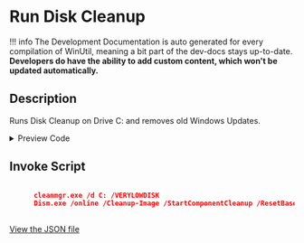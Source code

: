 ﻿# Run Disk Cleanup


!!! info
     The Development Documentation is auto generated for every compilation of WinUtil, meaning a bit part of the dev-docs stays up-to-date. **Developers do have the ability to add custom content, which won't be updated automatically.**


## Description

Runs Disk Cleanup on Drive C: and removes old Windows Updates.

<!-- BEGIN CUSTOM CONTENT -->

<!-- END CUSTOM CONTENT -->

<details>
<summary>Preview Code</summary>

```json
{
    "Content":  "Run Disk Cleanup",
    "Description":  "Runs Disk Cleanup on Drive C: and removes old Windows Updates.",
    "category":  "Essential Tweaks",
    "panel":  "1",
    "Order":  "a009_",
    "InvokeScript":  [
                         "\r\n      cleanmgr.exe /d C: /VERYLOWDISK\r\n      Dism.exe /online /Cleanup-Image /StartComponentCleanup /ResetBase\r\n      "
                     ]
}
```
</details>

## Invoke Script

```json

      cleanmgr.exe /d C: /VERYLOWDISK
      Dism.exe /online /Cleanup-Image /StartComponentCleanup /ResetBase
      

```



<!-- BEGIN SECOND CUSTOM CONTENT -->

<!-- END SECOND CUSTOM CONTENT -->

[View the JSON file](https://github.com/ChrisTitusTech/winutil/tree/main/config/tweaks.json)

